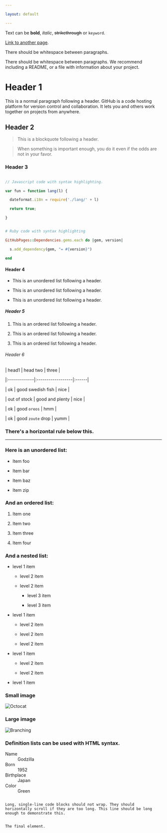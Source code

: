 ```yaml
---

layout: default

---
```




Text can be **bold**, _italic_, ~~strikethrough~~ or `keyword`.



[Link to another page](./another-page.html).



There should be whitespace between paragraphs.



There should be whitespace between paragraphs. We recommend including a README, or a file with information about your project.



# Header 1



This is a normal paragraph following a header. GitHub is a code hosting platform for version control and collaboration. It lets you and others work together on projects from anywhere.



## Header 2



> This is a blockquote following a header.

>

> When something is important enough, you do it even if the odds are not in your favor.



### Header 3



```js

// Javascript code with syntax highlighting.

var fun = function lang(l) {

  dateformat.i18n = require('./lang/' + l)

  return true;

}

```



```ruby

# Ruby code with syntax highlighting

GitHubPages::Dependencies.gems.each do |gem, version|

  s.add_dependency(gem, "= #{version}")

end

```



#### Header 4



*   This is an unordered list following a header.

*   This is an unordered list following a header.

*   This is an unordered list following a header.



##### Header 5



1.  This is an ordered list following a header.

2.  This is an ordered list following a header.

3.  This is an ordered list following a header.



###### Header 6



| head1        | head two          | three |

|:-------------|:------------------|:------|

| ok           | good swedish fish | nice  |

| out of stock | good and plenty   | nice  |

| ok           | good `oreos`      | hmm   |

| ok           | good `zoute` drop | yumm  |



### There's a horizontal rule below this.



* * *



### Here is an unordered list:



*   Item foo

*   Item bar

*   Item baz

*   Item zip



### And an ordered list:



1.  Item one

1.  Item two

1.  Item three

1.  Item four



### And a nested list:



- level 1 item

  - level 2 item

  - level 2 item

    - level 3 item

    - level 3 item

- level 1 item

  - level 2 item

  - level 2 item

  - level 2 item

- level 1 item

  - level 2 item

  - level 2 item

- level 1 item



### Small image



![Octocat](https://github.githubassets.com/images/icons/emoji/octocat.png)



### Large image



![Branching](https://guides.github.com/activities/hello-world/branching.png)





### Definition lists can be used with HTML syntax.



<dl>

<dt>Name</dt>

<dd>Godzilla</dd>

<dt>Born</dt>

<dd>1952</dd>

<dt>Birthplace</dt>

<dd>Japan</dd>

<dt>Color</dt>

<dd>Green</dd>

</dl>



```

Long, single-line code blocks should not wrap. They should horizontally scroll if they are too long. This line should be long enough to demonstrate this.

```



```

The final element.

```
